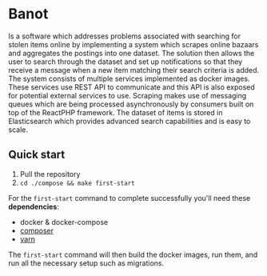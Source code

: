 # Banot

Is a software which addresses problems associated with searching for stolen items online by implementing a system which scrapes online bazaars and aggregates the postings into one dataset. The solution then allows the user to search through the dataset and set up notifications so that they receive a message when a new item matching their search criteria is added. The system consists of multiple services implemented as docker images. These services use REST API to communicate and this API is also exposed for potential external services to use. Scraping makes use of messaging queues which are being processed asynchronously by consumers built on top of the ReactPHP framework. The dataset of items is stored in Elasticsearch which provides advanced search capabilities and is easy to scale.


## Quick start

1. Pull the repository
2. `cd ./compose && make first-start`

For the `first-start` command to complete successfully you'll need these **dependencies**:

- docker & docker-compose
- [composer](https://getcomposer.org/doc/00-intro.md#globally)
- [yarn](https://yarnpkg.com/getting-started/install)

The `first-start` command will then build the docker images, run them, and run all the necessary setup such as migrations.
